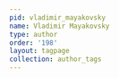 ```yaml
---
pid: vladimir_mayakovsky
name: Vladimir Mayakovsky
type: author
order: '198'
layout: tagpage
collection: author_tags
---
```

